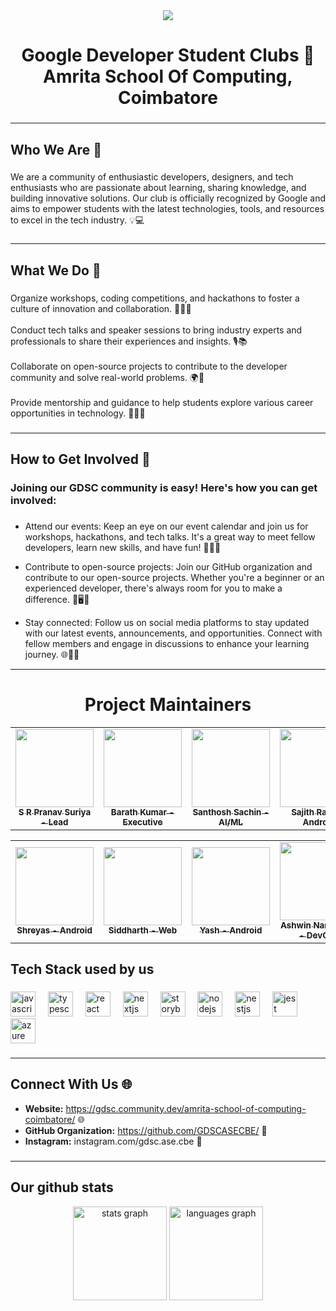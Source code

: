 <div align="center">
  <img height="" src="https://loading.gdsc.dev/download/dsc-loader.gif">
</div>

###

<h1 align="center">Google Developer Student Clubs 🚀<br>Amrita School Of Computing, Coimbatore</h1>

###
---

<h2 align="left">Who We Are 🙌</h2>

###

<p align="left">We are a community of enthusiastic developers, designers, and tech enthusiasts who are passionate about learning, sharing knowledge, and building innovative solutions. Our club is officially recognized by Google and aims to empower students with the latest technologies, tools, and resources to excel in the tech industry. 💡💻</p>

###
---

<h2 align="left">What We Do 🤝</h2>

###

<p align="left">Organize workshops, coding competitions, and hackathons to foster a culture of innovation and collaboration. 🚀👩‍💻<br><br>Conduct tech talks and speaker sessions to bring industry experts and professionals to share their experiences and insights. 🎙️📚<br><br>Collaborate on open-source projects to contribute to the developer community and solve real-world problems. 🌍🤝<br><br>Provide mentorship and guidance to help students explore various career opportunities in technology. 🧑‍🏫💼</p>

###
---
<h2 align="left">How to Get Involved 🤗</h2>

###

<h3 align="left">Joining our GDSC community is easy! Here's how you can get involved:</h3>

###

<ul>
  <li>
    <p align="left">Attend our events: Keep an eye on our event calendar and join us for workshops, hackathons, and tech talks. It's a great way to meet fellow developers, learn new skills, and have fun! 📅👥💡</p>
  </li>
  <li>
    <p align="left">Contribute to open-source projects: Join our GitHub organization and contribute to our open-source projects. Whether you're a beginner or an experienced developer, there's always room for you to make a difference. 🌟🖥️🤝</p>
  </li>
  <li>
    <p align="left">Stay connected: Follow us on social media platforms to stay updated with our latest events, announcements, and opportunities. Connect with fellow members and engage in discussions to enhance your learning journey. 🌐💬📢</p>
  </li>
</ul>

---------
<h1 align=center> Project Maintainers </h1>
<p align="center">
<table align="center">
  <tbody><tr>
    <td align="center"><a href="https://github.com/pranavsuriya-sr"><img alt="" src="https://avatars.githubusercontent.com/pranavsuriya-sr" width="125px;"><br><sub><b> S R Pranav Suriya - Lead </b></sub></a><br></td> 
    <td align="center"><a href="https://github.com/Barathj121"><img alt="" src="https://avatars.githubusercontent.com/Barathj121" width="125px;"><br><sub><b> Barath Kumar - Executive </b></sub></a><br></td> </a>
  <td align="center"><a href="https://github.com/SANTHOSH-SACHIN"><img alt="" src="https://avatars.githubusercontent.com/SANTHOSH-SACHIN" width="125px;"><br><sub><b> Santhosh Sachin - AI/ML </b></sub></a><br></td> </a>
  <td align="center"><a href="https://github.com/Sajithrajan03"><img alt="" src="https://avatars.githubusercontent.com/Sajithrajan03" width="125px;"><br><sub><b> Sajith Rajan - Android </b></sub></a><br></td> </a>
</a>
</td>

</tbody></table>

<table align="center">
  <tbody><tr>
    <td align="center"><a href="https://github.com/FirefoxSRV"><img alt="" src="https://avatars.githubusercontent.com/FirefoxSRV" width="125px;"><br><sub><b> Shreyas - Android </b></sub></a><br></td> </a> 
      <td align="center"><a href="https://github.com/Siddhu2502"><img alt="" src="https://avatars.githubusercontent.com/Siddhu2502" width="125px;"><br><sub><b> Siddharth - Web</b></sub></a><br></td> </a>
  <td align="center"><a href="https://github.com/yashnair007"><img alt="" src="https://avatars.githubusercontent.com/yashnair007" width="125px;"><br><sub><b> Yash - Android</b></sub></a><br></td> </a>
  <td align="center"><a href="https://github.com/Ashrockzzz2003"><img alt="" src="https://avatars.githubusercontent.com/Ashrockzzz2003" width="125px;"><br><sub><b> Ashwin Narayanan - DevOps</b></sub></a><br></td> </a>
  </a>
</td>

</tbody></table>

<h2 align="left">Tech Stack used by us</h2>

###

<div align="left">
  <img src="https://cdn.jsdelivr.net/gh/devicons/devicon/icons/javascript/javascript-original.svg" height="40" alt="javascript logo"  />
  <img width="12" />
  <img src="https://cdn.jsdelivr.net/gh/devicons/devicon/icons/typescript/typescript-original.svg" height="40" alt="typescript logo"  />
  <img width="12" />
  <img src="https://cdn.jsdelivr.net/gh/devicons/devicon/icons/react/react-original.svg" height="40" alt="react logo"  />
  <img width="12" />
  <img src="https://cdn.jsdelivr.net/gh/devicons/devicon/icons/nextjs/nextjs-original.svg" height="40" alt="nextjs logo"  />
  <img width="12" />
  <img src="https://cdn.jsdelivr.net/gh/devicons/devicon/icons/storybook/storybook-original.svg" height="40" alt="storybook logo"  />
  <img width="12" />
  <img src="https://cdn.jsdelivr.net/gh/devicons/devicon/icons/nodejs/nodejs-original.svg" height="40" alt="nodejs logo"  />
  <img width="12" />
  <img src="https://cdn.jsdelivr.net/gh/devicons/devicon/icons/nestjs/nestjs-plain.svg" height="40" alt="nestjs logo"  />
  <img width="12" />
  <img src="https://cdn.jsdelivr.net/gh/devicons/devicon/icons/jest/jest-plain.svg" height="40" alt="jest logo"  />
  <img width="12" />
  <img src="https://cdn.jsdelivr.net/gh/devicons/devicon/icons/azure/azure-original.svg" height="40" alt="azure logo"  />
</div>

###
---
<h2 align="left">Connect With Us 🌐</h2>

- **Website:** https://gdsc.community.dev/amrita-school-of-computing-coimbatore/ 🌐
- **GitHub Organization:** https://github.com/GDSCASECBE/ 🐙
- **Instagram:** instagram.com/gdsc.ase.cbe 📸
###

---
## Our github stats
<div align="center">
  <img src="https://github-readme-stats.vercel.app/api?username=GDSCASECBE&hide_title=false&hide_rank=false&show_icons=true&include_all_commits=true&count_private=true&disable_animations=false&theme=dracula&locale=en&hide_border=false&order=1" height="150" alt="stats graph"  />
  <img src="https://github-readme-stats.vercel.app/api/top-langs?username=GDSCASECBE&locale=en&hide_title=false&layout=compact&card_width=320&langs_count=5&theme=dracula&hide_border=false&order=2" height="150" alt="languages graph"  />
</div>

###



